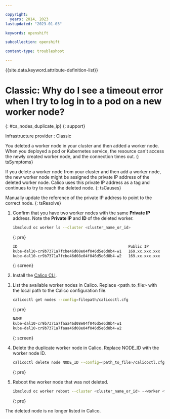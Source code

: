 ```yaml
---

copyright: 
  years: 2014, 2023
lastupdated: "2023-01-03"

keywords: openshift

subcollection: openshift

content-type: troubleshoot

---
```


{{site.data.keyword.attribute-definition-list}}




# Classic: Why do I see a timeout error when I try to log in to a pod on a new worker node?
{: #cs_nodes_duplicate_ip}
{: support}

Infrastructure provider
:   Classic


You deleted a worker node in your cluster and then added a worker node. When you deployed a pod or Kubernetes service, the resource can't access the newly created worker node, and the connection times out.
{: tsSymptoms}


If you delete a worker node from your cluster and then add a worker node, the new worker node might be assigned the private IP address of the deleted worker node. Calico uses this private IP address as a tag and continues to try to reach the deleted node.
{: tsCauses}


Manually update the reference of the private IP address to point to the correct node.
{: tsResolve}

1. Confirm that you have two worker nodes with the same **Private IP** address. Note the **Private IP** and **ID** of the deleted worker.

    ```sh
    ibmcloud oc worker ls --cluster <cluster_name_or_id>
    ```
    {: pre}

    ```txt
    ID                                                 Public IP       Private IP       Machine Type   State     Status   Zone   Version
    kube-dal10-cr9b7371a7fcbe46d08e04f046d5e6d8b4-w1   169.xx.xxx.xxx  10.xxx.xx.xxx    b3c.4x16       normal    Ready    dal10      1.24
    kube-dal10-cr9b7371a7fcbe46d08e04f046d5e6d8b4-w2   169.xx.xxx.xxx  10.xxx.xx.xxx    b3c.4x16       deleted    -       dal10      1.24
    ```
    {: screen}

2. Install the [Calico CLI](/docs/openshift?topic=openshift-network_policies#cli_install).
3. List the available worker nodes in Calico. Replace <path_to_file> with the local path to the Calico configuration file.

    ```sh
    calicoctl get nodes --config=filepath/calicoctl.cfg
    ```
    {: pre}

    ```sh
    NAME
    kube-dal10-cr9b7371a7faaa46d08e04f046d5e6d8b4-w1
    kube-dal10-cr9b7371a7faaa46d08e04f046d5e6d8b4-w2
    ```
    {: screen}

4. Delete the duplicate worker node in Calico. Replace NODE_ID with the worker node ID.

    ```sh
    calicoctl delete node NODE_ID --config=<path_to_file>/calicoctl.cfg
    ```
    {: pre}

5. Reboot the worker node that was not deleted.

    ```sh
    ibmcloud oc worker reboot --cluster <cluster_name_or_id> --worker <worker_id>
    ```
    {: pre}


The deleted node is no longer listed in Calico.



